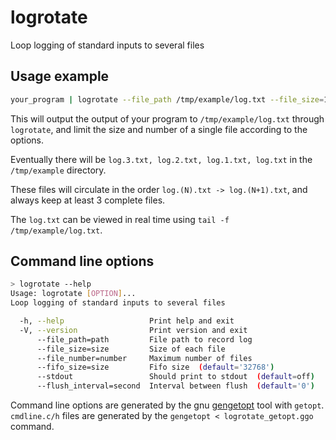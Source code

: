 # logrotate

Loop logging of standard inputs to several files

## Usage example

```bash
your_program | logrotate --file_path /tmp/example/log.txt --file_size=100000 --file_number=3
```

This will output the output of your program to `/tmp/example/log.txt` through `logrotate`, and limit the size and number of a single file according to the options.

Eventually there will be `log.3.txt, log.2.txt, log.1.txt, log.txt` in the `/tmp/example` directory.

These files will circulate in the order `log.(N).txt -> log.(N+1).txt`, and always keep at least 3 complete files.

The `log.txt` can be viewed in real time using `tail -f /tmp/example/log.txt`.

## Command line options

```bash
> logrotate --help
Usage: logrotate [OPTION]...
Loop logging of standard inputs to several files

  -h, --help                   Print help and exit
  -V, --version                Print version and exit
      --file_path=path         File path to record log
      --file_size=size         Size of each file
      --file_number=number     Maximum number of files
      --fifo_size=size         Fifo size  (default='32768')
      --stdout                 Should print to stdout  (default=off)
      --flush_interval=second  Interval between flush  (default='0')
```

Command line options are generated by the gnu [gengetopt](https://www.gnu.org/software/gengetopt) tool with `getopt`.  `cmdline.c/h` files are generated by the `gengetopt < logrotate_getopt.ggo` command.
